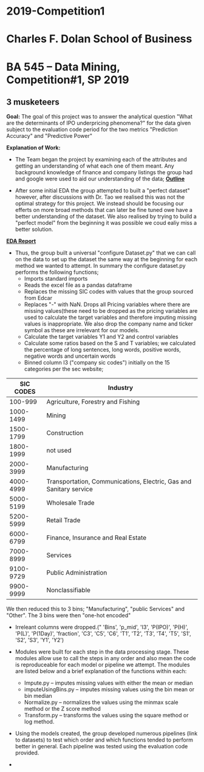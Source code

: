 # 2019-Competition1

# Charles F. Dolan School of Business

# BA 545 – Data Mining, Competition#1, SP 2019

## 3 musketeers

**Goal:** The goal of this project was to answer the analytical question &quot;What are the determinants of IPO underpricing phenomena?&quot; for the data given subject to the evaluation code period for the two metrics &quot;Prediction Accuracy&quot; and &quot;Predictive Power&quot;

**Explanation of Work:**

- The Team began the project by examining each of the attributes and getting an understanding of what each one of them meant. Any background knowledge of finance and company listings the group had and google were used to aid our understanding of the data; 
**[Outline](Outline.txt)**


- After some initial EDA the group attempted to built a &quot;perfect dataset&quot; however, after discussions with Dr. Tao we realised this was not the optimal strategy for this project. We instead should be focusing our efferts on more broad methods that can later be fine tuned owe have a better understanding of the dataset. We also realised by trying to build a &quot;perfect model&quot; from the beginning it was possible we coud ealiy miss a better solution.

**[EDA Report](df_profile_report.html)**

- Thus, the group built a universal &quot;configure Dataset.py&quot; that we can call on the data to set up the dataset the same way at the beginning for each method we wanted to attempt. In summary the configure dataset.py performs the following functions;
  -  Imports standard imports
  - Reads the excel file as a pandas dataframe
  - Replaces the missing SIC codes with values that the group sourced from Edcar
  - Replaces &quot;-&quot; with NaN. Drops all Pricing variables where there are missing values(these need to be dropped as the pricing variables are used to calculate the target variables and therefore imputing missing values is inappropriate. We also drop the company name and ticker symbol as these are irrelevant for our models.
  - Calculate the target variables Y1 and Y2 and control variables
  - Calculate some ratios based on the S and T variables; we calculated the percentage of long sentences, long words, positive words, negative words and uncertain words
  - Binned column I3 (&quot;company sic codes&quot;) initially on the 15 categories per the sec website;
  
| SIC CODES  |      Industry     |  
|----------|-------------|
| 100-999|	Agriculture, Forestry and Fishing |
| 1000-1499 |    Mining  |   
| 1500-1799| Construction |   
| 1800-1999| not used |    
| 2000-3999| Manufacturing|   
| 4000-4999| Transportation, Communications, Electric, Gas and Sanitary service |  
| 5000-5199| Wholesale Trade |   
| 5200-5999| Retail Trade |  
| 6000-6799| Finance, Insurance and Real Estate |   
| 7000-8999| Services |  
| 9100-9729| Public Administration |   
| 9900-9999| Nonclassifiable | 

 We then reduced this to 3 bins; &quot;Manufacturing&quot;, &quot;public Services&quot; and &quot;Other&quot;. The 3 bins were then &quot;one-hot encoded&quot;

  - Irreleant columns were dropped.(&quot; &#39;Bins&#39;, &#39;p\_mid&#39;, &#39;I3&#39;, &#39;P(IPO)&#39;, &#39;P(H)&#39;, &#39;P(L)&#39;, &#39;P(1Day)&#39;, &#39;fraction&#39;, &#39;C3&#39;, &#39;C5&#39;, &#39;C6&#39;, &#39;T1&#39;, &#39;T2&#39;, &#39;T3&#39;, &#39;T4&#39;, &#39;T5&#39;, &#39;S1&#39;, &#39;S2&#39;, &#39;S3&#39;, &#39;Y1&#39;, &#39;Y2&#39;)

- Modules were built for each step in the data processing stage. These modules allow use to call the steps in any order and also mean the code is reproduceable for each model or pipeline we attempt. The modules are listed below and a brief explanation of the functions within each:
  - Impute.py – imputes missing values with either the mean or median
  - imputeUsingBins.py – imputes missing values using the bin mean or bin median
  - Normalize.py – normalizes the values using the minmax scale method or the Z score method
  - Transform.py – transforms the values using the square method or log method.

- Using the models created, the group developed numerous pipelines (link to datasets) to test which order and which functions tended to perform better in general. Each pipeline was tested using the evaluation code provided.
-
